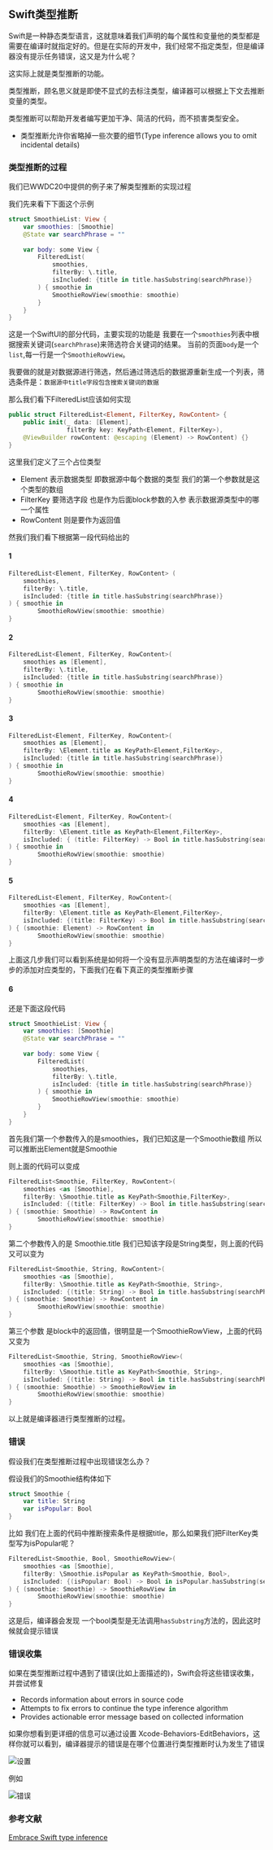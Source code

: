 ## Swift类型推断

Swift是一种静态类型语言，这就意味着我们声明的每个属性和变量他的类型都是需要在编译时就指定好的。但是在实际的开发中，我们经常不指定类型，但是编译器没有提示任务错误，这又是为什么呢？

这实际上就是类型推断的功能。

类型推断，顾名思义就是即使不显式的去标注类型，编译器可以根据上下文去推断变量的类型。

类型推断可以帮助开发者编写更加干净、简洁的代码，而不损害类型安全。

- 类型推断允许你省略掉一些次要的细节(Type inference allows you to omit incidental details)

### 类型推断的过程

我们已WWDC20中提供的例子来了解类型推断的实现过程

我们先来看下下面这个示例

```swift
struct SmoothieList: View {
    var smoothies: [Smoothie]
    @State var searchPhrase = ""
    
    var body: some View {
        FilteredList(
            smoothies,
            filterBy: \.title,
            isIncluded: {title in title.hasSubstring(searchPhrase)}
        ) { smoothie in
            SmoothieRowView(smoothie: smoothie)
        }
    }
}
```
这是一个SwiftUI的部分代码，主要实现的功能是 我要在一个`smoothies`列表中根据搜索关键词(`searchPhrase`)来筛选符合关键词的结果。
当前的页面`body`是一个`list`,每一行是一个`SmoothieRowView`。

我要做的就是对数据源进行筛选，然后通过筛选后的数据源重新生成一个列表，筛选条件是：`数据源中title字段包含搜索关键词的数据`

那么我们看下FilteredList应该如何实现

```swift
public struct FilteredList<Element, FilterKey, RowContent> {
    public init(_ data: [Element],
                filterBy key: KeyPath<Element, FilterKey>),
    @ViewBuilder rowContent: @escaping (Element) -> RowContent) {}
}
```

这里我们定义了三个占位类型

- Element 表示数据类型 即数据源中每个数据的类型 我们的第一个参数就是这个类型的数组
- FilterKey 要筛选字段 也是作为后面block参数的入参 表示数据源类型中的哪一个属性
- RowContent 则是要作为返回值

然我们我们看下根据第一段代码给出的

#### 1
```swift
FilteredList<Element, FilterKey, RowContent> (
    smoothies,
    filterBy: \.title,
    isIncluded: {title in title.hasSubstring(searchPhrase)}
) { smoothie in
        SmoothieRowView(smoothie: smoothie)
}
```

#### 2

```swift
FilteredList<Element, FilterKey, RowContent>(
    smoothies as [Element],
    filterBy: \.title,
    isIncluded: {title in title.hasSubstring(searchPhrase)}
) { smoothie in
        SmoothieRowView(smoothie: smoothie)
}
```

#### 3

```swift
FilteredList<Element, FilterKey, RowContent>(
    smoothies as [Element],
    filterBy: \Element.title as KeyPath<Element,FilterKey>,
    isIncluded: {title in title.hasSubstring(searchPhrase)}
) { smoothie in
        SmoothieRowView(smoothie: smoothie)
}
```
#### 4

```swift
FilteredList<Element, FilterKey, RowContent>(
    smoothies <as [Element],
    filterBy: \Element.title as KeyPath<Element,FilterKey>,
    isIncluded: { (title: FilterKey) -> Bool in title.hasSubstring(searchPhrase)}
) { smoothie in
        SmoothieRowView(smoothie: smoothie)
}
```

#### 5

```swift
FilteredList<Element, FilterKey, RowContent>(
    smoothies <as [Element],
    filterBy: \Element.title as KeyPath<Element,FilterKey>,
    isIncluded: {(title: FilterKey) -> Bool in title.hasSubstring(searchPhrase)}
) { (smoothie: Element) -> RowContent in
        SmoothieRowView(smoothie: smoothie)
}
```

上面这几步我们可以看到系统是如何将一个没有显示声明类型的方法在编译时一步步的添加对应类型的，下面我们在看下真正的类型推断步骤

#### 6

还是下面这段代码

```swift
struct SmoothieList: View {
    var smoothies: [Smoothie]
    @State var searchPhrase = ""
    
    var body: some View {
        FilteredList(
            smoothies,
            filterBy: \.title,
            isIncluded: {title in title.hasSubstring(searchPhrase)}
        ) { smoothie in
            SmoothieRowView(smoothie: smoothie)
        }
    }
}
```
首先我们第一个参数传入的是smoothies，我们已知这是一个Smoothie数组 所以可以推断出Element就是Smoothie

则上面的代码可以变成

```swift
FilteredList<Smoothie, FilterKey, RowContent>(
    smoothies <as [Smoothie],
    filterBy: \Smoothie.title as KeyPath<Smoothie,FilterKey>,
    isIncluded: {(title: FilterKey) -> Bool in title.hasSubstring(searchPhrase)}
) { (smoothie: Smoothie) -> RowContent in
        SmoothieRowView(smoothie: smoothie)
}
```
第二个参数传入的是 Smoothie.title 我们已知该字段是String类型，则上面的代码又可以变为

```swift
FilteredList<Smoothie, String, RowContent>(
    smoothies <as [Smoothie],
    filterBy: \Smoothie.title as KeyPath<Smoothie, String>,
    isIncluded: {(title: String) -> Bool in title.hasSubstring(searchPhrase)}
) { (smoothie: Smoothie) -> RowContent in
        SmoothieRowView(smoothie: smoothie)
}
```
第三个参数 是block中的返回值，很明显是一个SmoothieRowView，上面的代码又变为

```swift
FilteredList<Smoothie, String, SmoothieRowView>(
    smoothies <as [Smoothie],
    filterBy: \Smoothie.title as KeyPath<Smoothie, String>,
    isIncluded: {(title: String) -> Bool in title.hasSubstring(searchPhrase)}
) { (smoothie: Smoothie) -> SmoothieRowView in
        SmoothieRowView(smoothie: smoothie)
}
```

以上就是编译器进行类型推断的过程。

### 错误

假设我们在类型推断过程中出现错误怎么办？

假设我们的Smoothie结构体如下

```swift
struct Smoothie {
    var title: String
    var isPopular: Bool
}

```

比如 我们在上面的代码中推断搜索条件是根据title，那么如果我们把FilterKey类型写为isPopular呢？

```swift
FilteredList<Smoothie, Bool, SmoothieRowView>(
    smoothies <as [Smoothie],
    filterBy: \Smoothie.isPopular as KeyPath<Smoothie, Bool>,
    isIncluded: {(isPopular: Bool) -> Bool in isPopular.hasSubstring(searchPhrase)}
) { (smoothie: Smoothie) -> SmoothieRowView in
        SmoothieRowView(smoothie: smoothie)
}
```
这是后，编译器会发现 一个bool类型是无法调用`hasSubstring`方法的，因此这时候就会提示错误


### 错误收集

如果在类型推断过程中遇到了错误(比如上面描述的)，Swift会将这些错误收集，并尝试修复

- Records information about errors in source code
- Attempts to fix errors to continue the type inference algorithm
- Provides actionable error message based on collected information

如果你想看到更详细的信息可以通过设置 Xcode-Behaviors-EditBehaviors，这样你就可以看到，编译器提示的错误是在哪个位置进行类型推断时认为发生了错误

![设置]()

例如

![错误]()



### 参考文献

[Embrace Swift type inference](https://developer.apple.com/videos/play/wwdc2020/10165/)